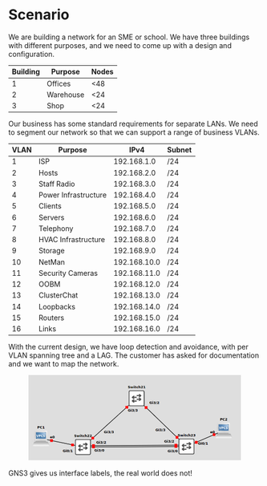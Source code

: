 # Scenario

We are building a network for an SME or school. We have three buildings with different purposes, and we need to come up with a design and configuration.

| **Building** | **Purpose** | **Nodes** |
| ------------ | ----------- | --------- |
| 1            | Offices     | <48       |
| 2            | Warehouse   | <24       |
| 3            | Shop        | <24       |

Our business has some standard requirements for separate LANs. We need to segment our network so that we can support a range of business VLANs.

| **VLAN** | **Purpose**          | **IPv4**     | **Subnet** |
| -------- | -------------------- | ------------ | ---------- |
| 1        | ISP                  | 192.168.1.0  | /24        |
| 2        | Hosts                | 192.168.2.0  | /24        |
| 3        | Staff Radio          | 192.168.3.0  | /24        |
| 4        | Power Infrastructure | 192.168.4.0  | /24        |
| 5        | Clients              | 192.168.5.0  | /24        |
| 6        | Servers              | 192.168.6.0  | /24        |
| 7        | Telephony            | 192.168.7.0  | /24        |
| 8        | HVAC Infrastructure  | 192.168.8.0  | /24        |
| 9        | Storage              | 192.168.9.0  | /24        |
| 10       | NetMan               | 192.168.10.0 | /24        |
| 11       | Security Cameras     | 192.168.11.0 | /24        |
| 12       | OOBM                 | 192.168.12.0 | /24        |
| 13       | ClusterChat          | 192.168.13.0 | /24        |
| 14       | Loopbacks            | 192.168.14.0 | /24        |
| 15       | Routers              | 192.168.15.0 | /24        |
| 16       | Links                | 192.168.16.0 | /24        |

With the current design, we have loop detection and avoidance, with per VLAN spanning tree and a  LAG. The customer has asked for documentation and we want to map the network.

<figure><img src="../.gitbook/assets/image.png" alt=""><figcaption></figcaption></figure>

GNS3 gives us interface labels, the real world does not!
